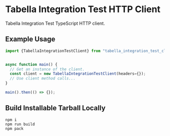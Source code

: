 # Tabella Integration Test HTTP Client

Tabella Integration Test TypeScript HTTP client.

## Example Usage

```typescript
import {TabellaIntegrationTestClient} from "tabella_integration_test_client"


async function main() {
  // Get an instance of the client.
  const client = new TabellaIntegrationTestClient(headers={});
  // Use client method calls...
}

main().then(() => {});
```

## Build Installable Tarball Locally

```shell
npm i
npm run build
npm pack
```
